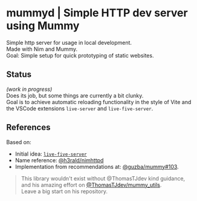 # mummyd | Simple HTTP dev server using Mummy
Simple http server for usage in local development.  
Made with Nim and Mummy.  
Goal: Simple setup for quick prototyping of static websites.  

## Status
_(work in progress)_  
Does its job, but some things are currently a bit clunky.  
Goal is to achieve automatic reloading functionality in the style of Vite and the VSCode extensions `live-server` and `live-five-server`.  

## References
Based on:  
- Initial idea: [`live-five-server`](https://marketplace.visualstudio.com/items?itemName=yandeu.five-server)  
- Name reference: [@h3rald/nimhttpd](https://github.com/h3rald/nimhttpd/)  
- Implementation from recommendations at: [@guzba/mummy#103](https://github.com/guzba/mummy/issues/103).    

> This library wouldn't exist without @ThomasTJdev kind guidance,  
> and his amazing effort on [@ThomasTJdev/mummy_utils](https://github.com/ThomasTJdev/mummy_utils).  
> Leave a big start on his repository.  
